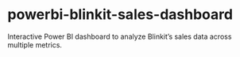 # powerbi-blinkit-sales-dashboard
Interactive Power BI dashboard to analyze Blinkit’s sales data across multiple metrics.
